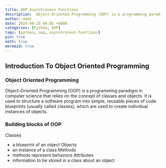 ```yaml
---
title: OOP Asynchronous Functions
description:  Object-Oriented Programming (OOP) is a programming paradigm in computer science that relies on the concept of classes and objects.
author: modi
date: 2024-09-25 09:05 +0800
categories: [Python, OOP]
tags: [python, oop, asynchronous-functions]
pin: true
math: true
mermaid: true
---
```


## Introduction To Object Oriented Programming

### Object Oriented Programming
Object-Oriented Programming (OOP) is a programming paradigm in computer science that relies on the concept of classes and objects. It is used to structure a software program into simple, reusable pieces of code blueprints (usually called classes), which are used to create individual instances of objects.

### Building blocks of OOP
Classes
- a blueprint of an object
Objects 
- an instance of a class
Methods 
- methods represent behaviors
Attributes 
- information to be stored in a class about an object